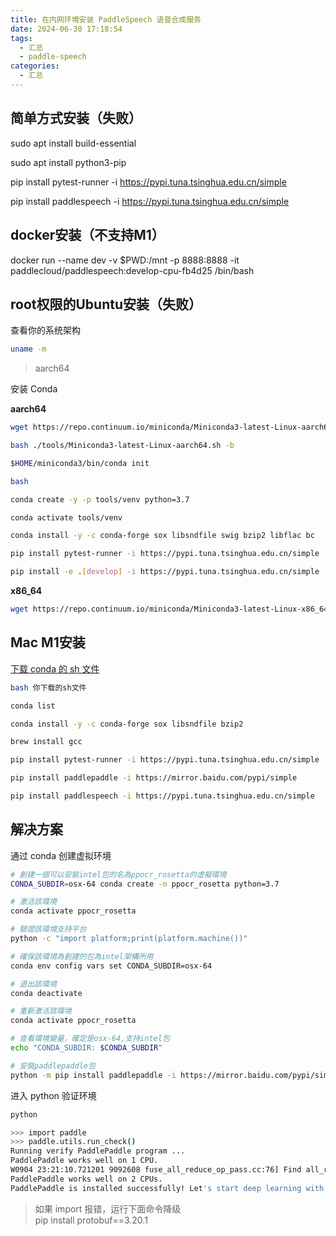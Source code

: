 ```yaml
---
title: 在内网环境安装 PaddleSpeech 语音合成服务
date: 2024-06-30 17:18:54
tags:
  - 汇总
  - paddle-speech
categories:
  - 汇总
---
```


## 简单方式安装（失败）

sudo apt install build-essential

sudo apt install python3-pip

pip install pytest-runner -i https://pypi.tuna.tsinghua.edu.cn/simple

pip install paddlespeech -i https://pypi.tuna.tsinghua.edu.cn/simple 

## docker安装（不支持M1）

docker run --name dev -v $PWD:/mnt -p 8888:8888 -it paddlecloud/paddlespeech:develop-cpu-fb4d25  /bin/bash

## root权限的Ubuntu安装（失败）

查看你的系统架构

```bash
uname -m
```

> aarch64

安装 Conda

**aarch64**

```bash
wget https://repo.continuum.io/miniconda/Miniconda3-latest-Linux-aarch64.sh -P tools/

bash ./tools/Miniconda3-latest-Linux-aarch64.sh -b

$HOME/miniconda3/bin/conda init

bash

conda create -y -p tools/venv python=3.7

conda activate tools/venv

conda install -y -c conda-forge sox libsndfile swig bzip2 libflac bc

pip install pytest-runner -i https://pypi.tuna.tsinghua.edu.cn/simple 

pip install -e .[develop] -i https://pypi.tuna.tsinghua.edu.cn/simple
```

**x86_64**

```bash
wget https://repo.continuum.io/miniconda/Miniconda3-latest-Linux-x86_64.sh -P tools/
```

## Mac M1安装

[下载 conda 的 sh 文件](https://docs.conda.io/en/latest/miniconda.html)

```bash
bash 你下载的sh文件

conda list

conda install -y -c conda-forge sox libsndfile bzip2

brew install gcc

pip install pytest-runner -i https://pypi.tuna.tsinghua.edu.cn/simple 

pip install paddlepaddle -i https://mirror.baidu.com/pypi/simple

pip install paddlespeech -i https://pypi.tuna.tsinghua.edu.cn/simple 
```

## 解决方案

通过 conda 创建虚拟环境

```bash
# 創建一個可以安裝intel包的名為ppocr_rosetta的虛擬環境
CONDA_SUBDIR=osx-64 conda create -n ppocr_rosetta python=3.7

# 激活該環境
conda activate ppocr_rosetta

# 驗證該環境支持平台
python -c "import platform;print(platform.machine())"

# 確保該環境為創建的包為intel架構所用
conda env config vars set CONDA_SUBDIR=osx-64

# 退出該環境
conda deactivate

# 重新激活該環境
conda activate ppocr_rosetta

# 查看環境變量，確定是osx-64,支持intel包
echo "CONDA_SUBDIR: $CONDA_SUBDIR"

# 安裝paddlepaddle包
python -m pip install paddlepaddle -i https://mirror.baidu.com/pypi/simple
```

进入 python 验证环境

```bash
python
```

```bash
>>> import paddle
>>> paddle.utils.run_check()
Running verify PaddlePaddle program ... 
PaddlePaddle works well on 1 CPU.
W0904 23:21:10.721201 9092608 fuse_all_reduce_op_pass.cc:76] Find all_reduce operators: 2. To make the speed faster, some all_reduce ops are fused during training, after fusion, the number of all_reduce ops is 2.
PaddlePaddle works well on 2 CPUs.
PaddlePaddle is installed successfully! Let's start deep learning with PaddlePaddle now.
```

> 如果 import 报错，运行下面命令降级   
> pip install protobuf==3.20.1